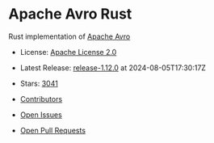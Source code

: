 # Apache Avro Rust

Rust implementation of [Apache Avro](https://avro.apache.org/)


- License: [Apache License 2.0](https://spdx.org/licenses/Apache-2.0.html)
- Latest Release: [release-1.12.0](https://github.com/apache/avro/releases/tag/release-1.12.0) at 2024-08-05T17:30:17Z
- Stars: [3041](https://github.com/apache/avro/stargazers)


- [Contributors](https://github.com/apache/avro/graphs/contributors)
- [Open Issues](https://github.com/apache/avro/issues?q=sort%3Aupdated-desc+is%3Aissue+is%3Aopen)
- [Open Pull Requests](https://github.com/apache/avro/pulls?q=sort%3Aupdated-desc+is%3Apr+is%3Aopen)
